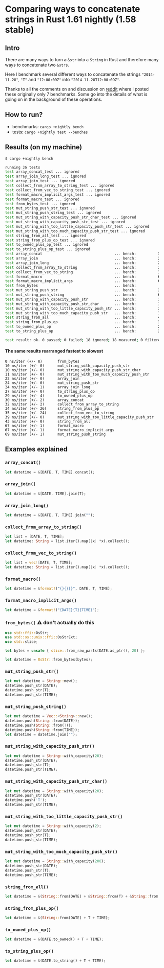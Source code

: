 # Comparing ways to concatenate strings in Rust 1.61 nightly (1.58 stable)
## Intro

There are many ways to turn a `&str` into a `String` in Rust and therefore many ways to concatenate two `&str`s.

Here I benchmark several different ways to concatenate the strings `"2014-11-28"`, `"T"` and `"12:00:09Z"` into `"2014-11-28T12:00:09Z"`.

Thanks to all the comments on and discussion on [reddit](https://www.reddit.com/r/rust/comments/48fmta/seven_ways_to_concatenate_strings_in_rust_the/) where I posted these originally only 7 benchmarks. Some go into the details of what is going on in the background of these operations.


## How to run?

* benchmarks: `cargo +nightly bench`
* tests: `cargo +nightly test --benches`


## Results (on my machine)

```bash
$ cargo +nightly bench

running 36 tests
test array_concat_test ... ignored
test array_join_long_test ... ignored
test array_join_test ... ignored
test collect_from_array_to_string_test ... ignored
test collect_from_vec_to_string_test ... ignored
test format_macro_implicit_args_test ... ignored
test format_macro_test ... ignored
test from_bytes_test ... ignored
test mut_string_push_str_test ... ignored
test mut_string_push_string_test ... ignored
test mut_string_with_capacity_push_str_char_test ... ignored
test mut_string_with_capacity_push_str_test ... ignored
test mut_string_with_too_little_capacity_push_str_test ... ignored
test mut_string_with_too_much_capacity_push_str_test ... ignored
test string_from_all_test ... ignored
test string_from_plus_op_test ... ignored
test to_owned_plus_op_test ... ignored
test to_string_plus_op_test ... ignored
test array_concat                                 ... bench:          30 ns/iter (+/- 2)
test array_join                                   ... bench:          22 ns/iter (+/- 0)
test array_join_long                              ... bench:          24 ns/iter (+/- 1)
test collect_from_array_to_string                 ... bench:          32 ns/iter (+/- 2)
test collect_from_vec_to_string                   ... bench:          35 ns/iter (+/- 24)
test format_macro                                 ... bench:          67 ns/iter (+/- 1)
test format_macro_implicit_args                   ... bench:          67 ns/iter (+/- 1)
test from_bytes                                   ... bench:           0 ns/iter (+/- 0)
test mut_string_push_str                          ... bench:          24 ns/iter (+/- 0)
test mut_string_push_string                       ... bench:          69 ns/iter (+/- 1)
test mut_string_with_capacity_push_str            ... bench:          10 ns/iter (+/- 0)
test mut_string_with_capacity_push_str_char       ... bench:          10 ns/iter (+/- 0)
test mut_string_with_too_little_capacity_push_str ... bench:          39 ns/iter (+/- 0)
test mut_string_with_too_much_capacity_push_str   ... bench:          11 ns/iter (+/- 0)
test string_from_all                              ... bench:          43 ns/iter (+/- 0)
test string_from_plus_op                          ... bench:          34 ns/iter (+/- 26)
test to_owned_plus_op                             ... bench:          29 ns/iter (+/- 4)
test to_string_plus_op                            ... bench:          27 ns/iter (+/- 0)

test result: ok. 0 passed; 0 failed; 18 ignored; 18 measured; 0 filtered out; finished in 31.34s
```

#### The same results rearranged fastest to slowest

```
0 ns/iter (+/- 0)       from_bytes
10 ns/iter (+/- 0)      mut_string_with_capacity_push_str
10 ns/iter (+/- 0)      mut_string_with_capacity_push_str_char
11 ns/iter (+/- 0)      mut_string_with_too_much_capacity_push_str
22 ns/iter (+/- 0)      array_join
24 ns/iter (+/- 0)      mut_string_push_str
24 ns/iter (+/- 1)      array_join_long
27 ns/iter (+/- 0)      to_string_plus_op
29 ns/iter (+/- 4)      to_owned_plus_op
30 ns/iter (+/- 2)      array_concat
32 ns/iter (+/- 2)      collect_from_array_to_string
34 ns/iter (+/- 26)     string_from_plus_op
35 ns/iter (+/- 24)     collect_from_vec_to_string
39 ns/iter (+/- 0)      mut_string_with_too_little_capacity_push_str
43 ns/iter (+/- 0)      string_from_all
67 ns/iter (+/- 1)      format_macro
67 ns/iter (+/- 1)      format_macro_implicit_args
69 ns/iter (+/- 1)      mut_string_push_string
```

## Examples explained


### `array_concat()`
```rust
let datetime = &[DATE, T, TIME].concat();
```


### `array_join()`
```rust
let datetime = &[DATE, TIME].join(T);
```


### `array_join_long()`
```rust
let datetime = &[DATE, T, TIME].join("");
```


### `collect_from_array_to_string()`
```rust
let list = [DATE, T, TIME];
let datetime: String = list.iter().map(|x| *x).collect();
```

### `collect_from_vec_to_string()`
```rust
let list = vec![DATE, T, TIME];
let datetime: String = list.iter().map(|x| *x).collect();
```

### `format_macro()`

```rust
let datetime = &format!("{}{}{}", DATE, T, TIME);
```

### `format_macro_implicit_args()`

```rust
let datetime = &format!("{DATE}{T}{TIME}");
```

### `from_bytes()` ⚠️ don't actually do this

```rust
use std::ffi::OsStr;
use std::os::unix::ffi::OsStrExt;
use std::slice;

let bytes = unsafe { slice::from_raw_parts(DATE.as_ptr(), 20) };

let datetime = OsStr::from_bytes(bytes);
```

### `mut_string_push_str()`

```rust
let mut datetime = String::new();
datetime.push_str(DATE);
datetime.push_str(T);
datetime.push_str(TIME);
```

### `mut_string_push_string()`

```rust
let mut datetime = Vec::<String>::new();
datetime.push(String::from(DATE));
datetime.push(String::from(T));
datetime.push(String::from(TIME));
let datetime = datetime.join("");
```

### `mut_string_with_capacity_push_str()`

```rust
let mut datetime = String::with_capacity(20);
datetime.push_str(DATE);
datetime.push_str(T);
datetime.push_str(TIME);
```

### `mut_string_with_capacity_push_str_char()`

```rust
let mut datetime = String::with_capacity(20);
datetime.push_str(DATE);
datetime.push('T');
datetime.push_str(TIME);
```

### `mut_string_with_too_little_capacity_push_str()`

```rust
let mut datetime = String::with_capacity(2);
datetime.push_str(DATE);
datetime.push_str(T);
datetime.push_str(TIME);
```

### `mut_string_with_too_much_capacity_push_str()`

```rust
let mut datetime = String::with_capacity(200);
datetime.push_str(DATE);
datetime.push_str(T);
datetime.push_str(TIME);
```

### `string_from_all()`

```rust
let datetime = &(String::from(DATE) + &String::from(T) + &String::from(TIME));
```

### `string_from_plus_op()`

```rust
let datetime = &(String::from(DATE) + T + TIME);
```

### `to_owned_plus_op()`

```rust
let datetime = &(DATE.to_owned() + T + TIME);
```

### `to_string_plus_op()`

```rust
let datetime = &(DATE.to_string() + T + TIME);
```

